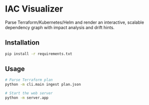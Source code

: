 # IAC Visualizer

Parse Terraform/Kubernetes/Helm and render an interactive, scalable dependency graph with impact analysis and drift hints.

## Installation

```bash
pip install -r requirements.txt
```

## Usage

```bash
# Parse Terraform plan
python -m cli.main ingest plan.json

# Start the web server
python -m server.app
```
